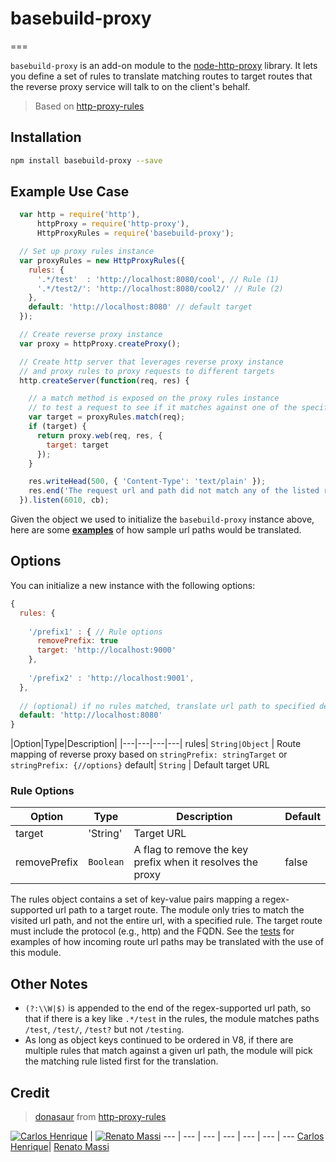 # basebuild-proxy
===

`basebuild-proxy` is an add-on module to the [node-http-proxy](https://github.com/nodejitsu/node-http-proxy) library. It lets you define a set of rules to translate matching routes to target routes that the reverse proxy service will talk to on the client's behalf.
> Based on [http-proxy-rules](https://github.com/donasaur/http-proxy-rules)

## Installation
```sh
npm install basebuild-proxy --save
```

## Example Use Case
```js
  var http = require('http'),
      httpProxy = require('http-proxy'),
      HttpProxyRules = require('basebuild-proxy');

  // Set up proxy rules instance
  var proxyRules = new HttpProxyRules({
    rules: {
      '.*/test'  : 'http://localhost:8080/cool', // Rule (1)
      '.*/test2/': 'http://localhost:8080/cool2/' // Rule (2)
    },
    default: 'http://localhost:8080' // default target
  });

  // Create reverse proxy instance
  var proxy = httpProxy.createProxy();

  // Create http server that leverages reverse proxy instance
  // and proxy rules to proxy requests to different targets
  http.createServer(function(req, res) {

    // a match method is exposed on the proxy rules instance
    // to test a request to see if it matches against one of the specified rules
    var target = proxyRules.match(req);
    if (target) {
      return proxy.web(req, res, {
        target: target
      });
    }

    res.writeHead(500, { 'Content-Type': 'text/plain' });
    res.end('The request url and path did not match any of the listed rules!');
  }).listen(6010, cb);
```

Given the object we used to initialize the `basebuild-proxy` instance above, here are some [**examples**](test/index.tests.js#L38) of how sample url paths would be translated.

## Options

You can initialize a new instance with the following options:

```js
{
  rules: {
   
    '/prefix1' : { // Rule options
      removePrefix: true 
      target: 'http://localhost:9000'
    },
    
    '/prefix2' : 'http://localhost:9001',
  },
  
  // (optional) if no rules matched, translate url path to specified default
  default: 'http://localhost:8080' 
}

```
|Option|Type|Description|
|---|---|---|---|
rules| `String|Object` | Route mapping of reverse proxy based on `stringPrefix: stringTarget`  or `stringPrefix: {//options}` 
default| `String` | Default target URL 

### Rule Options
|Option|Type|Description|Default|
|---|---|---|---|
target| 'String' | Target URL 
removePrefix | `Boolean` | A flag to remove the key prefix when it resolves the proxy | false


The rules object contains a set of key-value pairs mapping a regex-supported url path to a target route. The module only tries to match the visited url path, and not the entire url, with a specified rule. The target route must include the protocol (e.g., http) and the FQDN. See the [tests](test/index.tests.js) for examples of how incoming route url paths may be translated with the use of this module.

## Other Notes
* `(?:\\W|$)` is appended to the end of the regex-supported url path, so that if there is a key like  `.*/test` in the rules, the module matches paths `/test`, `/test/`, `/test?` but not `/testing`.
* As long as object keys continued to be ordered in V8, if there are multiple rules that match against a given url path, the module will pick the matching rule listed first for the translation.

## Credit
> [donasaur](https://github.com/donasaur) from [http-proxy-rules](https://github.com/donasaur/http-proxy-rules)

[![Carlos Henrique](https://avatars0.githubusercontent.com/u/2482989?v=3&s=96)](https://github.com/carloshpds) | [![Renato Massi](https://avatars3.githubusercontent.com/u/14281128?v=3&s=96)](https://github.com/RPereiraRedspark)
--- | --- | --- | --- | --- | --- | ---
[Carlos Henrique](https://github.com/carloshpds)| [Renato Massi](https://github.com/RPereiraRedspark)
